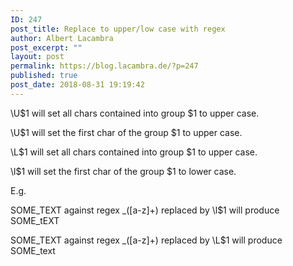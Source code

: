 ```yaml
---
ID: 247
post_title: Replace to upper/low case with regex
author: Albert Lacambra
post_excerpt: ""
layout: post
permalink: https://blog.lacambra.de/?p=247
published: true
post_date: 2018-08-31 19:19:42
---
```

\U$1 will set all chars contained into group $1 to upper case.

\U$1 will set the first char of the group $1 to upper case.

\L$1 will set all chars contained into group $1 to upper case.

\l$1 will set the first char of the group $1 to lower case.

E.g.

SOME_TEXT against regex _([a-z]+) replaced by \l$1 will produce SOME_tEXT

SOME_TEXT against regex _([a-z]+) replaced by \L$1 will produce SOME_text

&nbsp;

&nbsp;